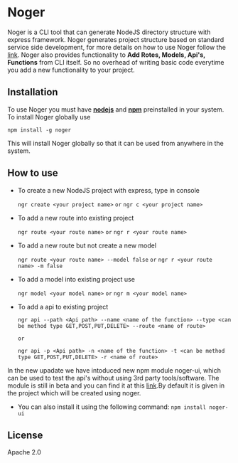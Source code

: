 # Noger

Noger is a CLI tool that can generate NodeJS directory structure with express framework. Noger generates project structure based on standard service side development, for more details on how to use Noger follow the [link](https://github.com/vikram1794/noger/blob/master/readme.md). Noger also provides functionality to **Add Rotes, Models, Api's, Functions** from CLI itself. So no overhead of writing basic code everytime you add a new functionality to your project.

## Installation
  
 To use Noger you must have [**nodejs**](https://nodejs.org/) and [**npm**](https://nodejs.org/) preinstalled in your system. To install Noger globally use 

   `npm install -g noger`

This will install Noger globally so that it can be used from anywhere in the system.

## How to use

 - To create a new NodeJS project with express, type in console  

    `ngr create <your project name>`        `or`        `ngr c <your project name>`

 - To add a new route into existing project

    `ngr route <your route name>`       `or`        `ngr r <your route name>`

 - To add a new route but not create a new model 

    `ngr route <your route name> --model false`       `or`        `ngr r <your route name> -m false`

 - To add a model into existing project use

    `ngr model <your model name>`        `or`        `ngr m <your model name>`

 - To add a api to existing project 

    `ngr api --path <Api path> --name <name of the function> --type <can be method type GET,POST,PUT,DELETE> --route <name of route> `

    `or`

    `ngr api -p <Api path> -n <name of the function> -t <can be method type GET,POST,PUT,DELETE> -r <name of route> `

In the new upadate we have intoduced new npm module noger-ui, which can be used to test the api's without using 3rd party tools/software. The module is still in beta and you can find it at this [link](https://www.npmjs.com/package/noger-ui).By default it is given in the project which will be created using noger.

- You can also install it using the following command:
    `npm install noger-ui`

## License

Apache 2.0
